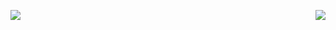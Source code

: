 

<img 
   align="right" 
   style="pointer-events:none;" 
   src="https://github-readme-stats.vercel.app/api?username=FengQingQi&show_icons=true&icon_color=E65A65&text_color=adbac7&bg_color=2d333b&hide_title=true&hide_border=true" 
/>

![](https://github-readme-activity-graph.cyclic.app/graph?username=你的Github用户名&theme=dracula)
